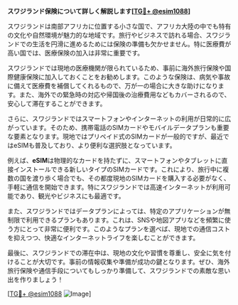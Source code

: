 **スワジランド保険について詳しく解説します[[TG💪+ @esim1088](https://t.me/s/esim1088)]**

スワジランドは南部アフリカに位置する小さな国で、アフリカ大陸の中でも特有の文化や自然環境が魅力的な地域です。旅行やビジネスで訪れる場合、スワジランドでの生活を円滑に進めるためには保険の準備も欠かせません。特に医療費が高い国では、医療保険の加入は非常に重要です。

スワジランドでは現地の医療機関が限られているため、事前に海外旅行保険や国際健康保険に加入しておくことをお勧めします。このような保険は、病気や事故に備えて医療費を補償してくれるもので、万が一の場合に大きな助けになります。また、海外での緊急時の対応や帰国後の治療費用などもカバーされるので、安心して滞在することができます。

さらに、スワジランドではスマートフォンやインターネットの利用が日常的に広がっています。そのため、携帯電話のSIMカードやモバイルデータプランも重要な要素となります。現地ではプリペイド式のSIMカードが一般的ですが、最近ではeSIMも普及しており、より便利な選択肢となっています。

例えば、**eSIM**は物理的なカードを持たずに、スマートフォンやタブレットに直接インストールできる新しいタイプのSIMカードです。これにより、旅行中に複数の国を渡り歩く場合でも、その都度現地のSIMカードを購入する必要がなく、手軽に通信を開始できます。特にスワジランドでは高速インターネットが利用可能であり、観光やビジネスにも最適です。

また、スワジランドではデータプランによっては、特定のアプリケーションが無制限で利用できるプランもあります。これは、SNSや地図アプリなどを頻繁に使う方にとって非常に便利です。このようなプランを選べば、現地での通信コストを抑えつつ、快適なインターネットライフを楽しむことができます。

最後に、スワジランドでの滞在中は、現地の文化や習慣を尊重し、安全に気を付けることが大切です。事前の情報収集や準備が成功の鍵となります。ぜひ、海外旅行保険や通信手段についてもしっかり準備して、スワジランドでの素敵な思い出を作りましょう！

[[TG💪+ @esim1088](https://t.me/s/esim1088) ![Image](https://i.postimg.cc/Y0z9fWf4/image.png)]